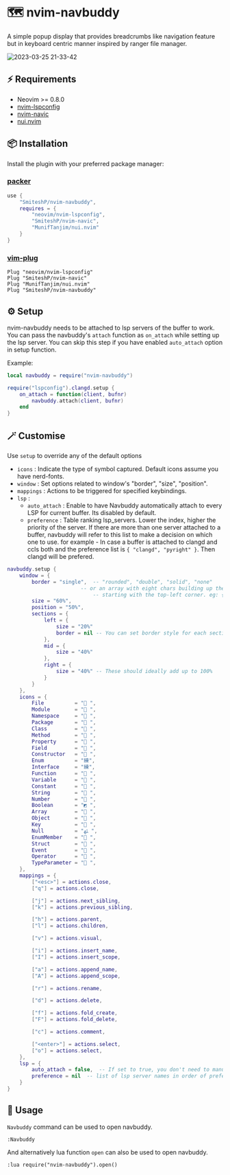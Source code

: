 # 🗺️ nvim-navbuddy

A simple popup display that provides breadcrumbs like navigation feature but
in keyboard centric manner inspired by ranger file manager.

![2023-03-25 21-33-42](https://user-images.githubusercontent.com/43147494/227728581-f57be77a-48ac-4dc0-9e6c-49522af962d7.gif)

## ⚡️ Requirements

* Neovim >= 0.8.0
* [nvim-lspconfig](https://github.com/neovim/nvim-lspconfig)
* [nvim-navic](https://github.com/SmiteshP/nvim-navic)
* [nui.nvim](https://github.com/MunifTanjim/nui.nvim)

## 📦 Installation

Install the plugin with your preferred package manager:

### [packer](https://github.com/wbthomason/packer.nvim)

```lua
use {
    "SmiteshP/nvim-navbuddy",
    requires = {
        "neovim/nvim-lspconfig",
        "SmiteshP/nvim-navic",
        "MunifTanjim/nui.nvim"
    }
}
```

### [vim-plug](https://github.com/junegunn/vim-plug)

```vim
Plug "neovim/nvim-lspconfig"
Plug "SmiteshP/nvim-navic"
Plug "MunifTanjim/nui.nvim"
Plug "SmiteshP/nvim-navbuddy"
```

## ⚙️ Setup

nvim-navbuddy needs to be attached to lsp servers of the buffer to work. You can pass the
navbuddy's `attach` function as `on_attach` while setting up the lsp server. You can skip this
step if you have enabled `auto_attach` option in setup function.

Example:
```lua
local navbuddy = require("nvim-navbuddy")

require("lspconfig").clangd.setup {
	on_attach = function(client, bufnr)
		navbuddy.attach(client, bufnr)
	end
}
```

## 🪄 Customise

Use `setup` to override any of the default options

* `icons` : Indicate the type of symbol captured. Default icons assume you have nerd-fonts.
* `window` : Set options related to window's "border", "size", "position".
* `mappings` : Actions to be triggered for specified keybindings.
* `lsp` :
	* `auto_attach` : Enable to have Navbuddy automatically attach to every LSP for current buffer. Its disabled by default.
	* `preference` : Table ranking lsp_servers. Lower the index, higher the priority of the server. If there are more than one server attached to a buffer, navbuddy will refer to this list to make a decision on which one to use.
			for example - In case a buffer is attached to clangd and ccls both and the preference list is `{ "clangd", "pyright" }`. Then clangd will be prefered.

```lua
navbuddy.setup {
    window = {
        border = "single",  -- "rounded", "double", "solid", "none"
	                    -- or an array with eight chars building up the border in a clockwise fashion
                            -- starting with the top-left corner. eg: { "╔", "═" ,"╗", "║", "╝", "═", "╚", "║" }.
        size = "60%",
        position = "50%",
        sections = {
            left = {
                size = "20%"
                border = nil -- You can set border style for each section individually as well.
            },
            mid = {
                size = "40%"
            },
            right = {
                size = "40%" -- These should ideally add up to 100%
            }
        }
    },
    icons = {
        File          = " ",
        Module        = " ",
        Namespace     = " ",
        Package       = " ",
        Class         = " ",
        Method        = " ",
        Property      = " ",
        Field         = " ",
        Constructor   = " ",
        Enum          = "練",
        Interface     = "練",
        Function      = " ",
        Variable      = " ",
        Constant      = " ",
        String        = " ",
        Number        = " ",
        Boolean       = "◩ ",
        Array         = " ",
        Object        = " ",
        Key           = " ",
        Null          = "ﳠ ",
        EnumMember    = " ",
        Struct        = " ",
        Event         = " ",
        Operator      = " ",
        TypeParameter = " ",
    },
    mappings = {
        ["<esc>"] = actions.close,
        ["q"] = actions.close,

        ["j"] = actions.next_sibling,
        ["k"] = actions.previous_sibling,

        ["h"] = actions.parent,
        ["l"] = actions.children,

        ["v"] = actions.visual,

        ["i"] = actions.insert_name,
        ["I"] = actions.insert_scope,

        ["a"] = actions.append_name,
        ["A"] = actions.append_scope,

        ["r"] = actions.rename,

        ["d"] = actions.delete,

        ["f"] = actions.fold_create,
        ["F"] = actions.fold_delete,

        ["c"] = actions.comment,

        ["<enter>"] = actions.select,
        ["o"] = actions.select,
    },
    lsp = {
        auto_attach = false,  -- If set to true, you don't need to manually use attach function
        preference = nil  -- list of lsp server names in order of preference
    }
}
```

## 🚀 Usage

`Navbuddy` command can be used to open navbuddy.

```
:Navbuddy
```

And alternatively lua function `open` can also be used to open navbuddy.

```
:lua require("nvim-navbuddy").open()
```


